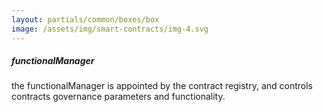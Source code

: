 ```yaml
---
layout: partials/common/boxes/box
image: /assets/img/smart-contracts/img-4.svg
---
```


##### functionalManager

the functionalManager is appointed by the contract registry, and controls contracts governance parameters and functionality.
